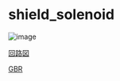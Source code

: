# shield_solenoid
 
![image](https://user-images.githubusercontent.com/37872526/99151064-e9f87680-26db-11eb-85a1-0caac0c8bdcb.png)

[回路図](shield_servo_adc_sw_gpio_led.pdf)

[GBR](GBRsole/shield_sole.zip)
